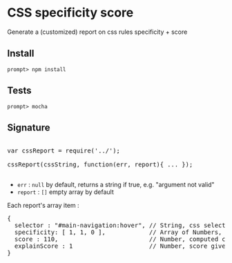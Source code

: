 CSS specificity score
=====================

Generate a (customized) report on css rules specificity + score


## Install

<code>prompt> npm install</code>

## Tests

<code>prompt> mocha</code>

## Signature

<pre>

var cssReport = require('../');

cssReport(cssString, function(err, report){ ... });

</pre>


* <code>err</code> : <code>null</code> by default, returns a string if true, e.g. "argument not valid"
* <code>report</code> : <code>[]</code> empty array by default

Each report's array item : 

<pre>
{
  selector : "#main-navigation:hover", // String, css selector
  specificity: [ 1, 1, 0 ],            // Array of Numbers, css specificity
  score : 110,                         // Number, computed css specificity
  explainScore : 1                     // Number, score given by css-explain module (see dependencies)
}
</pre>
